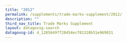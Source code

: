 ```yaml
---
title: "2012"
permalink: /supplements/trade-marks-supplement/2012/
description: ""
third_nav_title: Trade Marks Supplement
layout: datagovsg-search
datagovsg-id: d_1285649ff28454ecf81328b51e969831
---
```


